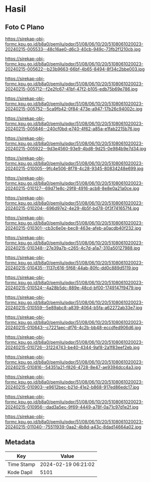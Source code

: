# Hasil

## Foto C Plano

https://sirekap-obj-formc.kpu.go.id/b8a0/pemilu/pdpr/51/08/06/10/20/5108061020023-20240215-005533--48c16ae0-d6c3-40cb-949c-73fb2f1210cb.jpg

https://sirekap-obj-formc.kpu.go.id/b8a0/pemilu/pdpr/51/08/06/10/20/5108061020023-20240215-005622--b23b9663-66bf-4b65-8494-8f34c2bbe003.jpg

https://sirekap-obj-formc.kpu.go.id/b8a0/pemilu/pdpr/51/08/06/10/20/5108061020023-20240215-005712--f2e2fc67-41bf-47f2-b105-edb75b69e786.jpg

https://sirekap-obj-formc.kpu.go.id/b8a0/pemilu/pdpr/51/08/06/10/20/5108061020023-20240215-005752--5ca9fb42-0f84-473e-a947-17b26c94002c.jpg

https://sirekap-obj-formc.kpu.go.id/b8a0/pemilu/pdpr/51/08/06/10/20/5108061020023-20240215-005846--240cf0bd-e740-4f62-a85a-e1fab2215b76.jpg

https://sirekap-obj-formc.kpu.go.id/b8a0/pemilu/pdpr/51/08/06/10/20/5108061020023-20240215-005922--9d3e4560-93e9-4bd8-9d25-0e984b9e7d34.jpg

https://sirekap-obj-formc.kpu.go.id/b8a0/pemilu/pdpr/51/08/06/10/20/5108061020023-20240215-010005--9fc4e506-8f78-4c28-9345-80834248e699.jpg

https://sirekap-obj-formc.kpu.go.id/b8a0/pemilu/pdpr/51/08/06/10/20/5108061020023-20240215-010127--69d71e8c-29f8-4916-acb8-8e8e0a21a0ce.jpg

https://sirekap-obj-formc.kpu.go.id/b8a0/pemilu/pdpr/51/08/06/10/20/5108061020023-20240215-010204--696d97e2-4e29-4b5f-bd78-0f3f741657f4.jpg

https://sirekap-obj-formc.kpu.go.id/b8a0/pemilu/pdpr/51/08/06/10/20/5108061020023-20240215-010301--cb3c6e0e-bec8-463e-afeb-a0acdb40f232.jpg

https://sirekap-obj-formc.kpu.go.id/b8a0/pemilu/pdpr/51/08/06/10/20/5108061020023-20240215-010348--27e39a7b-c265-4c7d-a1a7-310a50127988.jpg

https://sirekap-obj-formc.kpu.go.id/b8a0/pemilu/pdpr/51/08/06/10/20/5108061020023-20240215-010435--1137c616-5f68-44ab-80fc-dd0c889d5119.jpg

https://sirekap-obj-formc.kpu.go.id/b8a0/pemilu/pdpr/51/08/06/10/20/5108061020023-20240215-010524--4a28b5dc-889e-48cd-bf00-1749147f9479.jpg

https://sirekap-obj-formc.kpu.go.id/b8a0/pemilu/pdpr/51/08/06/10/20/5108061020023-20240215-010559--5e89abc8-a839-4064-b5fa-a62272ab33e7.jpg

https://sirekap-obj-formc.kpu.go.id/b8a0/pemilu/pdpr/51/08/06/10/20/5108061020023-20240215-010643--c7221aec-df76-4c2b-bb48-eccdfed906d6.jpg

https://sirekap-obj-formc.kpu.go.id/b8a0/pemilu/pdpr/51/08/06/10/20/5108061020023-20240215-010726--31224743-be40-4344-9af8-2a1f83eef2eb.jpg

https://sirekap-obj-formc.kpu.go.id/b8a0/pemilu/pdpr/51/08/06/10/20/5108061020023-20240215-010816--54351a21-f826-4728-8e47-ae9394dcc4a3.jpg

https://sirekap-obj-formc.kpu.go.id/b8a0/pemilu/pdpr/51/08/06/10/20/5108061020023-20240215-010903--e9612bec-b21d-41e2-b868-917ed86edc17.jpg

https://sirekap-obj-formc.kpu.go.id/b8a0/pemilu/pdpr/51/08/06/10/20/5108061020023-20240215-010956--dad3a5ec-9f69-4449-a78f-0a71c97d1e2f.jpg

https://sirekap-obj-formc.kpu.go.id/b8a0/pemilu/pdpr/51/08/06/10/20/5108061020023-20240215-011040--75511939-0aa2-4b8d-a43c-8dad14664a02.jpg


## Metadata

| Key        | Value               |
| ---------- | ------------------- |
| Time Stamp | 2024-02-19 06:21:02 |
| Kode Dapil | 5101                |




